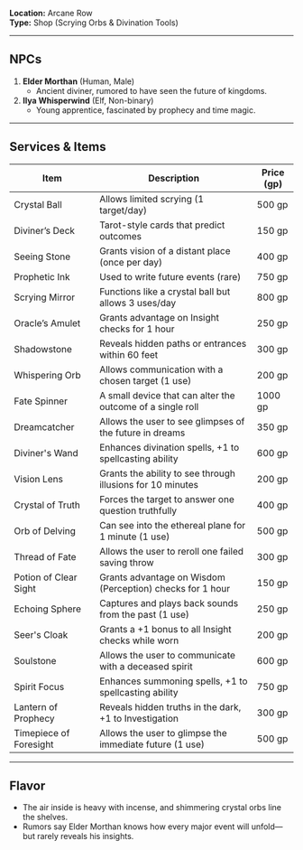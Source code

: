 **Location:** Arcane Row  
**Type:** Shop (Scrying Orbs & Divination Tools)

---

## NPCs

1. **Elder Morthan** (Human, Male)
    - Ancient diviner, rumored to have seen the future of kingdoms.
2. **Ilya Whisperwind** (Elf, Non-binary)
    - Young apprentice, fascinated by prophecy and time magic.

---

## Services & Items

| Item                   | Description                                              | Price (gp) |
|------------------------|----------------------------------------------------------|------------|
| Crystal Ball           | Allows limited scrying (1 target/day)                    | 500 gp     |
| Diviner’s Deck         | Tarot-style cards that predict outcomes                  | 150 gp     |
| Seeing Stone           | Grants vision of a distant place (once per day)         | 400 gp     |
| Prophetic Ink          | Used to write future events (rare)                       | 750 gp     |
| Scrying Mirror         | Functions like a crystal ball but allows 3 uses/day      | 800 gp     |
| Oracle’s Amulet        | Grants advantage on Insight checks for 1 hour            | 250 gp     |
| Shadowstone            | Reveals hidden paths or entrances within 60 feet         | 300 gp     |
| Whispering Orb         | Allows communication with a chosen target (1 use)       | 200 gp     |
| Fate Spinner           | A small device that can alter the outcome of a single roll | 1000 gp   |
| Dreamcatcher           | Allows the user to see glimpses of the future in dreams  | 350 gp     |
| Diviner's Wand         | Enhances divination spells, +1 to spellcasting ability   | 600 gp     |
| Vision Lens            | Grants the ability to see through illusions for 10 minutes | 200 gp   |
| Crystal of Truth       | Forces the target to answer one question truthfully      | 400 gp     |
| Orb of Delving         | Can see into the ethereal plane for 1 minute (1 use)    | 500 gp     |
| Thread of Fate         | Allows the user to reroll one failed saving throw        | 300 gp     |
| Potion of Clear Sight  | Grants advantage on Wisdom (Perception) checks for 1 hour | 150 gp   |
| Echoing Sphere         | Captures and plays back sounds from the past (1 use)    | 250 gp     |
| Seer's Cloak           | Grants a +1 bonus to all Insight checks while worn       | 200 gp     |
| Soulstone              | Allows the user to communicate with a deceased spirit    | 600 gp     |
| Spirit Focus           | Enhances summoning spells, +1 to spellcasting ability    | 750 gp     |
| Lantern of Prophecy    | Reveals hidden truths in the dark, +1 to Investigation   | 300 gp     |
| Timepiece of Foresight | Allows the user to glimpse the immediate future (1 use) | 500 gp     |

---

## Flavor

- The air inside is heavy with incense, and shimmering crystal orbs line the shelves.
- Rumors say Elder Morthan knows how every major event will unfold—but rarely reveals his insights.